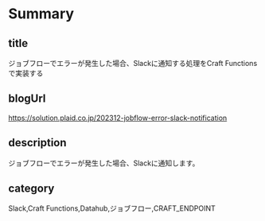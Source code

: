 # Summary

## title

ジョブフローでエラーが発生した場合、Slackに通知する処理をCraft Functionsで実装する

## blogUrl

https://solution.plaid.co.jp/202312-jobflow-error-slack-notification

## description

ジョブフローでエラーが発生した場合、Slackに通知します。

## category

Slack,Craft Functions,Datahub,ジョブフロー,CRAFT_ENDPOINT